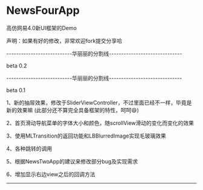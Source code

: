 NewsFourApp
===========

高仿网易4.0新UI框架的Demo

声明：如果有好的修改，非常欢迎fork提交分享哈

---------------------------华丽丽的分割线------------------------------

beta 0.2

---------------------------华丽丽的分割线------------------------------

beta 0.1

1、新的抽屉效果，修改于SliderViewController，不过里面已经不一样，毕竟是新的效果嘛
(此部分还不算完全具备框架的特性，呵呵😄)

2、首页滑动导航菜单的字体大小和颜色，随scrollView滑动的变化而变化的效果

3、使用MLTransition的返回功能和LBBlurredImage实现毛玻璃效果

4、各种跳转的调用

5、根据NewsTwoApp的建议来修改部分bug及实现需求

6、增加显示右边view之后的回调方法

---------------------------------------------------------------------
